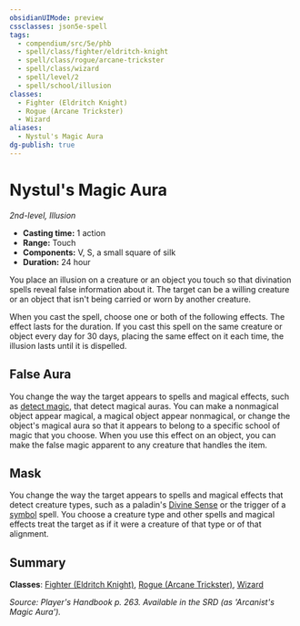 ```yaml
---
obsidianUIMode: preview
cssclasses: json5e-spell
tags:
  - compendium/src/5e/phb
  - spell/class/fighter/eldritch-knight
  - spell/class/rogue/arcane-trickster
  - spell/class/wizard
  - spell/level/2
  - spell/school/illusion
classes:
  - Fighter (Eldritch Knight)
  - Rogue (Arcane Trickster)
  - Wizard
aliases:
  - Nystul's Magic Aura
dg-publish: true
---
```

# Nystul's Magic Aura
*2nd-level, Illusion*  

- **Casting time:** 1 action
- **Range:** Touch
- **Components:** V, S, a small square of silk
- **Duration:** 24 hour

You place an illusion on a creature or an object you touch so that divination spells reveal false information about it. The target can be a willing creature or an object that isn't being carried or worn by another creature.

When you cast the spell, choose one or both of the following effects. The effect lasts for the duration. If you cast this spell on the same creature or object every day for 30 days, placing the same effect on it each time, the illusion lasts until it is dispelled.

## False Aura

You change the way the target appears to spells and magical effects, such as [detect magic](/Admin/CLI/spells/detect-magic.md), that detect magical auras. You can make a nonmagical object appear magical, a magical object appear nonmagical, or change the object's magical aura so that it appears to belong to a specific school of magic that you choose. When you use this effect on an object, you can make the false magic apparent to any creature that handles the item.

## Mask

You change the way the target appears to spells and magical effects that detect creature types, such as a paladin's [Divine Sense](/Admin/CLI/classes/paladin.md#Divine%20Sense%20(Level%201)) or the trigger of a [symbol](/Admin/CLI/spells/symbol.md) spell. You choose a creature type and other spells and magical effects treat the target as if it were a creature of that type or of that alignment.

## Summary

**Classes**: [Fighter (Eldritch Knight)](/Admin/CLI/classes/fighter-eldritch-knight.md), [Rogue (Arcane Trickster)](/Admin/CLI/classes/rogue-arcane-trickster.md), [Wizard](/Admin/CLI/classes/wizard.md)

*Source: Player's Handbook p. 263. Available in the SRD (as 'Arcanist's Magic Aura').*